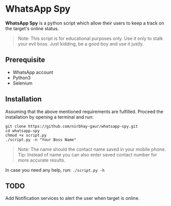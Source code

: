 # WhatsApp Spy
**WhatsApp Spy** is a python script which allow their users to keep a track on the target's online status.
>Note: This script is for educational purposes only. Use it only to stalk your evil boss. Just kidding, be a good boy and use it justly.

## Prerequisite
* WhatsApp account 
* Python3
* Selenium

## Installation
Assuming that the above mentioned requirements are fulfilled. Proceed the installation by opening a terminal and run: 

```
git clone https://github.com/nirbhay-gaur/whatsapp-spy.git
cd whatsapp-spy
chmod +x script.py
./script.py -n "Your Boss Name"
```

> Note: The name should the contact name saved in your mobile phone.<br />
> Tip: Instead of name you can also enter saved contact number for more accurate results.

In case you need any help, run: `./script.py -h`

## TODO
Add Notification services to alert the user when target is online.
